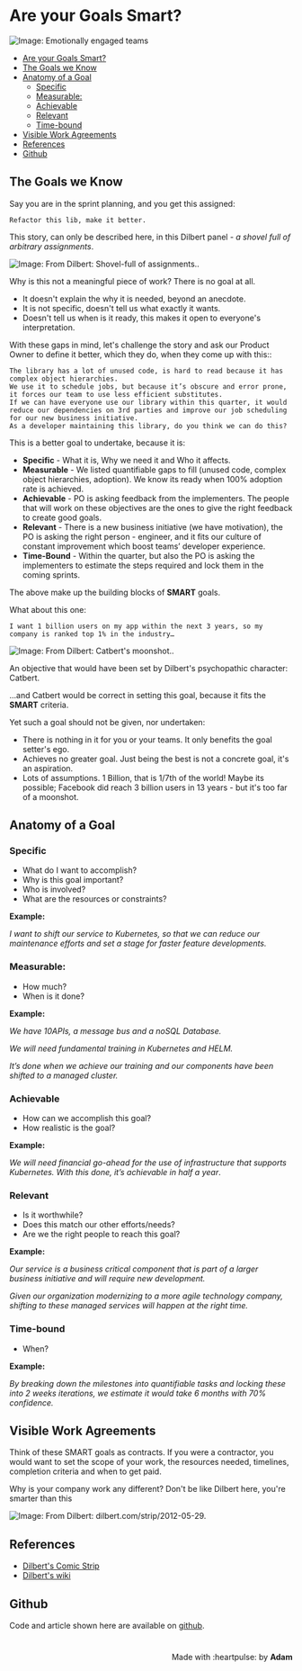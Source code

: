 # Are your Goals Smart?

 <!-- title: Are your Goals Smart? -->
 
 ![Image: Emotionally engaged teams](banner.jpg "Image: Shutter Stock")

 - [Are your Goals Smart?](#are-your-goals-smart)
  - [The Goals we Know](#the-goals-we-know)
  - [Anatomy of a Goal](#anatomy-of-a-goal)
    - [Specific](#specific)
    - [Measurable:](#measurable)
    - [Achievable](#achievable)
    - [Relevant](#relevant)
    - [Time-bound](#time-bound)
  - [Visible Work Agreements](#visible-work-agreements)
  - [References](#references)
  - [Github](#github)
 
## The Goals we Know

Say you are in the sprint planning, and you get this assigned:

`Refactor this lib, make it better.`


This story, can only be described here, in this Dilbert panel - _a shovel full of arbitrary assignments_.

 ![Image: From Dilbert: Shovel-full of assignments..](Dilbert_PHB.jpg "From Dilbert: Shovel-full of assignments..")

Why is this not a meaningful piece of work? There is no goal at all. 

- It doesn't explain the why it is needed, beyond an anecdote. 
- It is not specific, doesn't tell us what exactly it wants. 
- Doesn't tell us when is it ready, this makes it open to everyone's interpretation.
  
With these gaps in mind, let's challenge the story and ask our Product Owner to define it better, which they do, when they come up with this::

```text
The library has a lot of unused code, is hard to read because it has complex object hierarchies. 
We use it to schedule jobs, but because it’s obscure and error prone, it forces our team to use less efficient substitutes. 
If we can have everyone use our library within this quarter, it would reduce our dependencies on 3rd parties and improve our job scheduling for our new business initiative. 
As a developer maintaining this library, do you think we can do this?
```

This is a better goal to undertake, because it is:

- **Specific** - What it is, Why we need it and Who it affects.
- **Measurable** - We listed quantifiable gaps to fill (unused code, complex object hierarchies, adoption). We know its ready when 100% adoption rate is achieved.
- **Achievable** - PO is asking feedback from the implementers. The people that will work on these objectives are the ones to give the right feedback to create good goals.
- **Relevant** - There is a new business initiative (we have motivation), the PO is asking the  right person - engineer, and it fits our culture of constant improvement which boost teams’ developer experience.
- **Time-Bound** - Within the quarter, but also the PO is asking the implementers to estimate the steps required and lock them in the coming sprints.


The above make up the building blocks of **SMART** goals. 

What about this one:

`I want 1 billion users on my app within the next 3 years, so my company is ranked top 1% in the industry…`

 ![Image: From Dilbert: Catbert's moonshot..](Catbert.png "From Dilbert: Catbert's moonshot.")

An objective that would have been set by Dilbert's psychopathic character: Catbert.

...and Catbert would be correct in setting this goal, because it fits the **SMART** criteria.

Yet such a goal should not be given, nor undertaken:

- There is nothing in it for you or your teams. It only benefits the goal setter's ego.
- Achieves no greater goal. Just being the best is not a concrete goal, it's an aspiration.
- Lots of assumptions. 1 Billion, that is 1/7th of the world! Maybe its possible; Facebook did reach 3 billion users in 13 years - but it's too far of a moonshot.

## Anatomy of a Goal

### Specific

- What do I want to accomplish?
- Why is this goal important?
- Who is involved?
- What are the resources or constraints?


**Example:**

*I want to shift our service to Kubernetes, so that we can reduce our maintenance efforts and set a stage for faster feature developments.*

### Measurable:

- How much?
- When is it done?


**Example:**

*We have 10APIs, a message bus and a noSQL Database.*

*We will need fundamental training in Kubernetes and HELM.*

*It’s done when we achieve our training and our components have been shifted to a managed cluster.*

### Achievable

- How can we accomplish this goal?
- How realistic is the goal?
  
**Example:**

*We will need financial go-ahead for the use of infrastructure that supports Kubernetes. With this done, it’s achievable in half a year*.

### Relevant

- Is it worthwhile? 
- Does this match our other efforts/needs?
- Are we the right people to reach this goal?


**Example:**

*Our service is a business critical component that is part of a larger business initiative and will require new development.* 

*Given our organization modernizing to a more agile technology company, shifting to these managed services will happen at the right time.*

### Time-bound

- When?


**Example:**

*By breaking down the milestones into quantifiable tasks and locking these into 2 weeks iterations, we estimate it would take 6 months with 70% confidence.*

## Visible Work Agreements

Think of these SMART goals as contracts. If you were a contractor, you would want to set the scope of your work, the resources needed, timelines, completion criteria and when to get paid.

Why is your company work any different? Don't be like Dilbert here, you're smarter than this

 ![Image: From Dilbert: dilbert.com/strip/2012-05-29.](dilbert-strip.gif "From Dilbert: dilbert.com/strip/2012-05-29.")

## References

- [Dilbert's Comic Strip](https://dilbert.com)
- [Dilbert's wiki](https://dilbert.fandom.com/wiki)

## Github

Code and article shown here are available on [github](https://github.com/adamd1985/articles/tree/main/smart_goals).

#
<div align="right">Made with :heartpulse: by <b>Adam</b></div>
